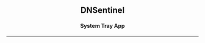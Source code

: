 <br/>
<p align="center">
  <h2 align="center">DNSentinel</h2>
  <p align="center">
   <h4 align="center"> System Tray App </h3>
    <hr>
  </p>
</p>
